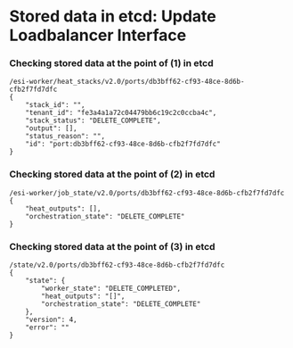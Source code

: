 # Stored data in etcd: Update Loadbalancer Interface

### Checking stored data at the point of (1) in etcd

```
/esi-worker/heat_stacks/v2.0/ports/db3bff62-cf93-48ce-8d6b-cfb2f7fd7dfc
{
    "stack_id": "", 
    "tenant_id": "fe3a4a1a72c04479bb6c19c2c0ccba4c", 
    "stack_status": "DELETE_COMPLETE", 
    "output": [], 
    "status_reason": "", 
    "id": "port:db3bff62-cf93-48ce-8d6b-cfb2f7fd7dfc"
}
```

### Checking stored data at the point of (2) in etcd

```
/esi-worker/job_state/v2.0/ports/db3bff62-cf93-48ce-8d6b-cfb2f7fd7dfc
{
    "heat_outputs": [], 
    "orchestration_state": "DELETE_COMPLETE"
}
```

### Checking stored data at the point of (3) in etcd

```
/state/v2.0/ports/db3bff62-cf93-48ce-8d6b-cfb2f7fd7dfc
{
    "state": {
        "worker_state": "DELETE_COMPLETED", 
        "heat_outputs": "[]", 
        "orchestration_state": "DELETE_COMPLETE"
    }, 
    "version": 4, 
    "error": ""
}
```
